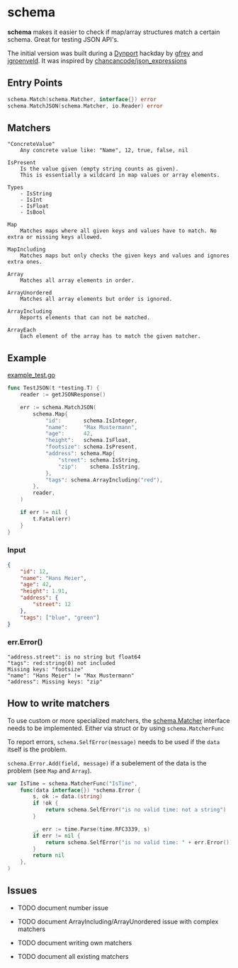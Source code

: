 # schema

**schema** makes it easier to check if map/array structures match a certain schema. Great for testing JSON API's.

The initial version was built during a [Dynport](https://github.com/dynport) hackday by [gfrey](https://github.com/gfrey) and [jgroenveld](https://github.com/jgroeneveld). It was inspired by [chancancode/json_expressions](https://github.com/chancancode/json_expressions)

## Entry Points

```go
schema.Match(schema.Matcher, interface{}) error
schema.MatchJSON(schema.Matcher, io.Reader) error
```


## Matchers

    "ConcreteValue"
        Any concrete value like: "Name", 12, true, false, nil

    IsPresent
        Is the value given (empty string counts as given).
        This is essentially a wildcard in map values or array elements.

    Types
        - IsString
        - IsInt
        - IsFloat
        - IsBool

    Map
        Matches maps where all given keys and values have to match. No extra or missing keys allowed.

    MapIncluding
        Matches maps but only checks the given keys and values and ignores extra ones.

    Array
        Matches all array elements in order.

    ArrayUnordered
        Matches all array elements but order is ignored.

    ArrayIncluding
        Reports elements that can not be matched.

    ArrayEach
        Each element of the array has to match the given matcher.

## Example

[example_test.go](example_test.go)
```go
func TestJSON(t *testing.T) {
    reader := getJSONResponse()

    err := schema.MatchJSON(
        schema.Map{
            "id":       schema.IsInteger,
            "name":     "Max Mustermann",
            "age":      42,
            "height":   schema.IsFloat,
            "footsize": schema.IsPresent,
            "address": schema.Map{
                "street": schema.IsString,
                "zip":    schema.IsString,
            },
            "tags": schema.ArrayIncluding("red"),
        },
        reader,
    )

    if err != nil {
        t.Fatal(err)
    }
}
```

### Input

```json
{
    "id": 12,
    "name": "Hans Meier",
    "age": 42,
    "height": 1.91,
    "address": {
        "street": 12
    },
    "tags": ["blue", "green"]
}
```
    
### err.Error()

```
"address.street": is no string but float64
"tags": red:string(0) not included
Missing keys: "footsize"
"name": "Hans Meier" != "Max Mustermann"
"address": Missing keys: "zip"
```

## How to write matchers

To use custom or more specialized matchers, the [schema.Matcher](schema.go#L9) interface needs to be implemented.
Either via struct or by using `schema.MatcherFunc`

To report errors, `schema.SelfError(message)` needs to be used if the `data` itself is the problem.

`schema.Error.Add(field, message)` if a subelement of the data is the problem (see `Map` and `Array`).
```go
var IsTime = schema.MatcherFunc("IsTime",
    func(data interface{}) *schema.Error {
        s, ok := data.(string)
        if !ok {
            return schema.SelfError("is no valid time: not a string")
        }

        _, err := time.Parse(time.RFC3339, s)
        if err != nil {
            return schema.SelfError("is no valid time: " + err.Error())
        }
        return nil
    },
)
```
    
## Issues

- TODO document number issue
- TODO document ArrayIncluding/ArrayUnordered issue with complex matchers

- TODO document writing own matchers
- TODO document all existing matchers
